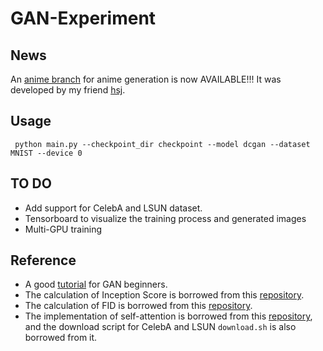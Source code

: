 # GAN-Experiment

## News
An [anime branch](https://github.com/VincLee8188/GAN-Experiment/tree/anime) for anime generation is now AVAILABLE!!! It was developed by my friend [hsj](https://github.com/hsj576).

## Usage
` python main.py --checkpoint_dir checkpoint --model dcgan --dataset MNIST --device 0`

## TO DO
- Add support for CelebA and LSUN dataset.
- Tensorboard to visualize the training process and generated images
- Multi-GPU training

[comment]: <> (### Install datasets &#40;CelebA or LSUN&#41;)

[comment]: <> (```bash)

[comment]: <> ($ bash download.sh CelebA)

[comment]: <> (or )

[comment]: <> ($ bash download.sh LSUN)

[comment]: <> (```)

## Reference
- A good [tutorial](https://www.kaggle.com/ibtesama/gan-in-pytorch-with-fid/notebook#Fretchet-Inception-Distance) for GAN beginners.
- The calculation of Inception Score is borrowed from this [repository](https://github.com/sbarratt/inception-score-pytorch).
- The calculation of FID is borrowed from this [repository](https://github.com/mseitzer/pytorch-fid).
- The implementation of self-attention is borrowed from this [repository](https://github.com/heykeetae/Self-Attention-GAN), 
  and the download script for CelebA and LSUN `download.sh` is also borrowed from it. 
